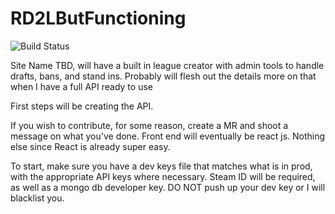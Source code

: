 # RD2LButFunctioning
![Build Status](https://github.com/TaiwansGremlins/RD2LButFunctioning/actions/workflows/node.js.yml/badge.svg)

Site Name TBD, will have a built in league creator with admin tools to handle drafts, bans, and stand ins. Probably will flesh out the details more on that when I have a full API ready to use

First steps will be creating the API.

If you wish to contribute, for some reason, create a MR and shoot a message on what you've done. Front end will eventually be react js. Nothing else since React is already super easy.

To start, make sure you have a dev keys file that matches what is in prod, with the appropriate API keys where necessary. Steam ID will be required, as well as a mongo db developer key.
DO NOT push up your dev key or I will blacklist you.
